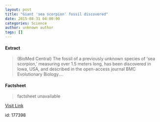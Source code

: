 ```yaml
---
layout: post
title: "Giant 'sea scorpion' fossil discovered"
date: 2015-08-31 04:00:00
categories: Science
author: unknown author
tags: []
---
```



#### Extract
>(BioMed Central) The fossil of a previously unknown species of 'sea scorpion,' measuring over 1.5 meters long, has been discovered in Iowa, USA, and described in the open-access journal BMC Evolutionary Biology....

#### Factsheet
>factsheet unavailable

[Visit Link](http://www.eurekalert.org/pub_releases/2015-08/bc-gs082715.php)

id:  177398


